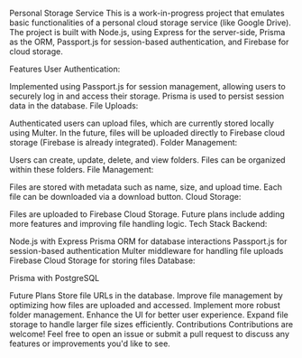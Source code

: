 Personal Storage Service 
This is a work-in-progress project that emulates basic functionalities of a personal cloud storage service (like Google Drive). The project is built with Node.js, using Express for the server-side, Prisma as the ORM, Passport.js for session-based authentication, and Firebase for cloud storage.

Features
User Authentication:

Implemented using Passport.js for session management, allowing users to securely log in and access their storage.
Prisma is used to persist session data in the database.
File Uploads:

Authenticated users can upload files, which are currently stored locally using Multer.
In the future, files will be uploaded directly to Firebase cloud storage (Firebase is already integrated).
Folder Management:

Users can create, update, delete, and view folders.
Files can be organized within these folders.
File Management:

Files are stored with metadata such as name, size, and upload time.
Each file can be downloaded via a download button.
Cloud Storage:

Files are uploaded to Firebase Cloud Storage.
Future plans include adding more features and improving file handling logic.
Tech Stack
Backend:

Node.js with Express
Prisma ORM for database interactions
Passport.js for session-based authentication
Multer middleware for handling file uploads
Firebase Cloud Storage for storing files
Database:

Prisma with PostgreSQL

Future Plans
Store file URLs in the database.
Improve file management by optimizing how files are uploaded and accessed.
Implement more robust folder management.
Enhance the UI for better user experience.
Expand file storage to handle larger file sizes efficiently.
Contributions
Contributions are welcome! Feel free to open an issue or submit a pull request to discuss any features or improvements you'd like to see.
